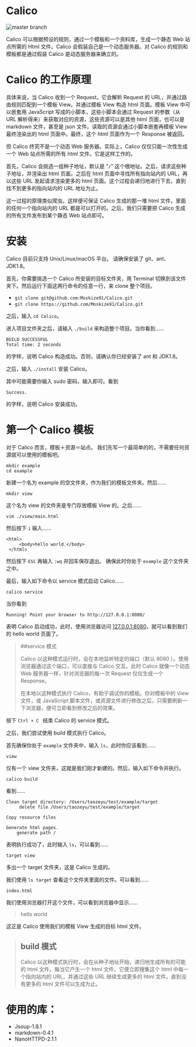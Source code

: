 Calico
======
![master branch](https://travis-ci.org/Moskize91/Calico.svg?branch=master)

Calico 可以根据预设的规则，通过一个模板和一个资料库，生成一个静态 Web 站点所需的 Html 文件。Calico 会假装自己是一个动态服务器。对 Calico 的规则和模板都是通过假装 Calico 是动态服务器来确立的。

# Calico 的工作原理

具体来说，当 Calico 收到一个 Request，它会解析 Request 的 URL，并通过路由规则匹配到一个模板 View。并通过模板 View 构造 html 页面。模板 View 中可以嵌套用 JavaScript 写成的小脚本，这些小脚本会通过 Request 的参数（从 URL 解析得来）来获取对应的资源，这些资源可以是其他 html 页面，也可以是 markdown 文件，甚至是 json 文件。读取的资源会通过小脚本嵌套再模板 View 最终渲染出的 html 页面中。最终，这个 html 页面作为一个 Response 被返回。

但 Calico 终究不是一个动态 Web 服务器。实际上，Calico 仅仅只能一次性生成一个 Web 站点所需的所有 html 文件。它是这样工作的。

首先，Calico 会挑选一组种子地址，默认是 “``/``” 这个根地址。之后，请求这些种子地址，并渲染出 html 页面。之后在 html 页面中寻找所有指向站内的 URL，再以这些 URL 发起请求渲染更多的 html 页面。这个过程会递归地进行下去，直到找不到更多的指向站内的 URL 地址为止。

这一过程的原理类似爬虫。这样便可保证 Calico 生成的那一堆 html 文件，里面的任何一个指向站内的 URL 都是可以打开的。之后，我们只需要把 Calico 生成的所有文件发布到某个静态 Web 站点即可。

# 安装

Calico 目前只支持 Unix/Linux/macOS 平台。
请确保安装了 git、ant、JDK1.8。

首先，你需要挑选一个 Calico 所安装的目标文件夹，用 Terminal 切换到该文件夹下。然后运行下面这两行命令的任意一行，来 clone 整个项目。

- ``git clone git@github.com:Moskize91/Calico.git``
- ``git clone https://github.com/Moskize91/Calico.git``

之后，输入 ``cd Calico``。

进入项目文件夹之后，请输入 ``./build`` 来构造整个项目。当你看到……

```
BUILD SUCCESSFUL
Total time: 2 seconds
```

的字样，说明 Calico 构造成功。否则，请确认你已经安装了 ant 和 JDK1.8。

之后，输入 ``./install`` 安装 Calico。

其中可能需要你输入 sudo 密码，输入即可。看到

```
Success.
```
的字样，说明 Calico 安装成功。

# 第一个 Calico 模板

对于 Calico 而言，模板＋资源＝站点。
我们先写一个最简单的的，不需要任何资源就可以使用的模板吧。

```
mkdir example
cd example
```

新建一个名为 example 的空文件夹，作为我们的模板文件夹。然后……

```
mkdir view
```

这个名为 view 的文件夹是专门存放模板 View 的。之后……

```
vim ./view/main.html
```

然后按下 ``i`` 输入……

```
<html>
     <body>hello world.</body>
 </html>
```
然后按下 ``ESC`` 再输入 ``:wq`` 并回车保存退出。
确保此时你处于 ``example`` 这个文件夹之中。

最后，输入如下命令以 service 模式启动 Calico……

```
calico service
```

当你看到

```
Running! Point your browser to http://127.0.0.1:8080/ 
```

表明 Calico 启动成功，此时，使用浏览器访问 [127.0.0.1:8080](http://127.0.0.1:8080/)，就可以看到我们的 hello world 页面了。

> ##service 模式
>
> Calico 以这种模式运行时，会在本地监听特定的端口（默认 8080 ）。使用浏览器通过这个端口，可以直接与 Calico 交互。此时 Calico 就像一个动态 Web 服务器一样，针对浏览器的每一次 Request 仅仅生成一个 Response。
>
> 在本地以这种模式执行 Calico，有助于调试你的模板。你对模板中的 View 文件，或 JavaScript 脚本文件，或资源文件进行修改之后，只需要刷新一下浏览器，便可立即看到修改之后的效果。

按下 ``Ctrl + C `` 结束 Calico 的 service 模式。

之后，我们尝试使用 build 模式执行 Calico。

首先确保你处于 ``example`` 文件夹中，输入 ``ls``，此时你应该看到……

```
view
```

仅有一个 view 文件夹，这就是我们刚才新建的。然后，输入如下命令并执行。

```
calico build
```
看到……

```
Clean target directory: /Users/taozeyu/test/example/target
	 delete file /Users/taozeyu/test/example/target

Copy resource files

Generate html pages.
	generate path /
```
表明执行成功了，此时输入 ``ls``，可以看到……

```
target view
```
多出一个 target 文件夹，这是 Calico 生成的。

我们使用 ``ls target`` 查看这个文件夹里面的文件。可以看到……

```
index.html
```
我们使用浏览器打开这个文件，可以看到浏览器中显示……
> hello world

这正是 Calico 使用我们的模板 View 生成的目标 html 文件。

> ## build 模式
>
> Calico 以这种模式执行时，会在从种子地址开始，递归地生成所有的可能的 html 文件。每当它产生一个 html 文件，它便立即搜集这个 html 中每一个指向站内的 URL，并通过这些 URL 继续生成更多的 html 文件。直到没有更多的 html 文件可以生成为止。

# 使用的库：

 - Jsoup-1.8.1
 - markdown-0.4.1
 - NanoHTTPD-2.1.1
